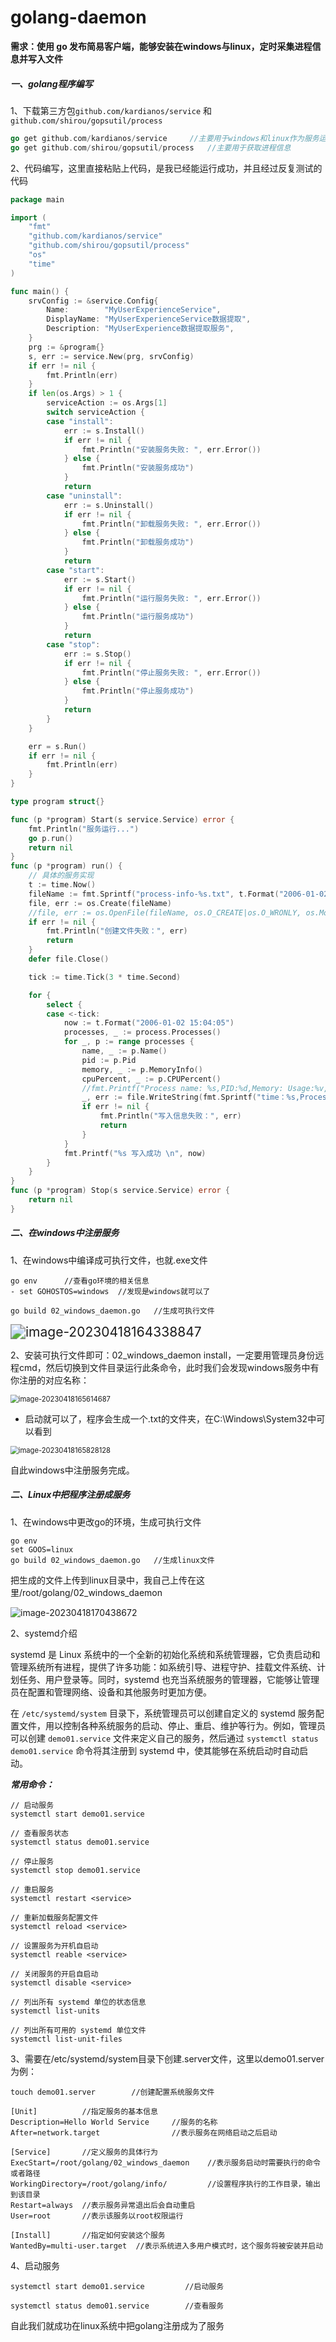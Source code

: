 # golang-daemon

**需求：使用 go 发布简易客户端，能够安装在windows与linux，定时采集进程信息并写入文件**

##### 一、golang程序编写

1、下载第三方包`github.com/kardianos/service` 和 `github.com/shirou/gopsutil/process`

````go
go get github.com/kardianos/service		//主要用于windows和linux作为服务运行的应用程序
go get github.com/shirou/gopsutil/process	//主要用于获取进程信息
````

2、代码编写，这里直接粘贴上代码，是我已经能运行成功，并且经过反复测试的代码

`````go
package main

import (
	"fmt"
	"github.com/kardianos/service"
	"github.com/shirou/gopsutil/process"
	"os"
	"time"
)

func main() {
	srvConfig := &service.Config{
		Name:        "MyUserExperienceService",
		DisplayName: "MyUserExperienceService数据提取",
		Description: "MyUserExperience数据提取服务",
	}
	prg := &program{}
	s, err := service.New(prg, srvConfig)
	if err != nil {
		fmt.Println(err)
	}
	if len(os.Args) > 1 {
		serviceAction := os.Args[1]
		switch serviceAction {
		case "install":
			err := s.Install()
			if err != nil {
				fmt.Println("安装服务失败: ", err.Error())
			} else {
				fmt.Println("安装服务成功")
			}
			return
		case "uninstall":
			err := s.Uninstall()
			if err != nil {
				fmt.Println("卸载服务失败: ", err.Error())
			} else {
				fmt.Println("卸载服务成功")
			}
			return
		case "start":
			err := s.Start()
			if err != nil {
				fmt.Println("运行服务失败: ", err.Error())
			} else {
				fmt.Println("运行服务成功")
			}
			return
		case "stop":
			err := s.Stop()
			if err != nil {
				fmt.Println("停止服务失败: ", err.Error())
			} else {
				fmt.Println("停止服务成功")
			}
			return
		}
	}

	err = s.Run()
	if err != nil {
		fmt.Println(err)
	}
}

type program struct{}

func (p *program) Start(s service.Service) error {
	fmt.Println("服务运行...")
	go p.run()
	return nil
}
func (p *program) run() {
	// 具体的服务实现
	t := time.Now()
	fileName := fmt.Sprintf("process-info-%s.txt", t.Format("2006-01-02-15-04-05"))
	file, err := os.Create(fileName)
	//file, err := os.OpenFile(fileName, os.O_CREATE|os.O_WRONLY, os.ModePerm)
	if err != nil {
		fmt.Println("创建文件失败：", err)
		return
	}
	defer file.Close()

	tick := time.Tick(3 * time.Second)

	for {
		select {
		case <-tick:
			now := t.Format("2006-01-02 15:04:05")
			processes, _ := process.Processes()
			for _, p := range processes {
				name, _ := p.Name()
				pid := p.Pid
				memory, _ := p.MemoryInfo()
				cpuPercent, _ := p.CPUPercent()
				//fmt.Printf("Process name: %s,PID:%d,Memory: Usage:%v,CPU uage:%f\n", name, pid, memory, cpuPercent)
				_, err := file.WriteString(fmt.Sprintf("time：%s,Process name: %s,PID:%d,Memory: Usage:%v,CPU uage:%f\n", now, name, pid, memory, cpuPercent))
				if err != nil {
					fmt.Println("写入信息失败：", err)
					return
				}
			}
			fmt.Printf("%s 写入成功 \n", now)
		}
	}
}
func (p *program) Stop(s service.Service) error {
	return nil
}
`````



##### 二、在windows中注册服务

1、在windows中编译成可执行文件，也就.exe文件

`````
go env		//查看go环境的相关信息
- set GOHOSTOS=windows	//发现是windows就可以了

go build 02_windows_daemon.go	//生成可执行文件
`````

<img src="C:\Users\haonanLI\AppData\Roaming\Typora\typora-user-images\image-20230418164338847.png" alt="image-20230418164338847" style="zoom: 150%;" />

2、安装可执行文件即可：02_windows_daemon install，一定要用管理员身份远程cmd，然后切换到文件目录运行此条命令，此时我们会发现windows服务中有你注册的对应名称：

<img src="C:\Users\haonanLI\AppData\Roaming\Typora\typora-user-images\image-20230418165614687.png" alt="image-20230418165614687" style="zoom:80%;" />

- 启动就可以了，程序会生成一个.txt的文件夹，在C:\Windows\System32中可以看到

<img src="C:\Users\haonanLI\AppData\Roaming\Typora\typora-user-images\image-20230418165828128.png" alt="image-20230418165828128" style="zoom: 80%;" />

自此windows中注册服务完成。





##### 二、Linux中把程序注册成服务

1、在windows中更改go的环境，生成可执行文件

````
go env
set GOOS=linux
go build 02_windows_daemon.go	//生成linux文件
````

把生成的文件上传到linux目录中，我自己上传在这里/root/golang/02_windows_daemon

![image-20230418170438672](C:\Users\haonanLI\AppData\Roaming\Typora\typora-user-images\image-20230418170438672.png)



2、systemd介绍

systemd 是 Linux 系统中的一个全新的初始化系统和系统管理器，它负责启动和管理系统所有进程，提供了许多功能：如系统引导、进程守护、挂载文件系统、计划任务、用户登录等。同时，systemd 也充当系统服务的管理器，它能够让管理员在配置和管理网络、设备和其他服务时更加方便。

在 `/etc/systemd/system` 目录下，系统管理员可以创建自定义的 systemd 服务配置文件，用以控制各种系统服务的启动、停止、重启、维护等行为。例如，管理员可以创建 `demo01.service` 文件来定义自己的服务，然后通过 `systemctl status demo01.service` 命令将其注册到 systemd 中，使其能够在系统启动时自动启动。

***常用命令：***

`````linux
// 启动服务
systemctl start demo01.service

// 查看服务状态
systemctl status demo01.service

// 停止服务
systemctl stop demo01.service

// 重启服务
systemctl restart <service>

// 重新加载服务配置文件
systemctl reload <service>

// 设置服务为开机自启动
systemctl reable <service>

// 关闭服务的开启自启动
systemctl disable <service>

// 列出所有 systemd 单位的状态信息
systemctl list-units

// 列出所有可用的 systemd 单位文件
systemctl list-unit-files
`````



3、需要在/etc/systemd/system目录下创建.server文件，这里以demo01.server为例：

`touch demo01.server		//创建配置系统服务文件`

`````
[Unit]			//指定服务的基本信息
Description=Hello World Service		//服务的名称
After=network.target				//表示服务在网络启动之后启动

[Service]		//定义服务的具体行为
ExecStart=/root/golang/02_windows_daemon	//表示服务启动时需要执行的命令或者路径
WorkingDirectory=/root/golang/info/			//设置程序执行的工作目录，输出到该目录
Restart=always	//表示服务异常退出后会自动重启
User=root		//表示该服务以root权限运行

[Install]		//指定如何安装这个服务
WantedBy=multi-user.target	//表示系统进入多用户模式时，这个服务将被安装并启动
`````



4、启动服务

`systemctl start demo01.service 		//启动服务`

`systemctl status demo01.service 		//查看服务`

自此我们就成功在linux系统中把golang注册成为了服务